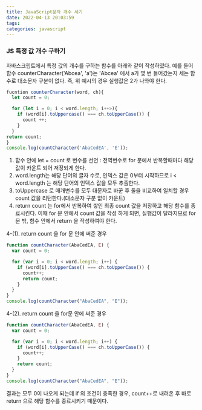 ```yaml
---
title: JavaScript문자 개수 세기
date: 2022-04-13 20:03:59
tags:
categories: javascript
---
```


<h3>JS 특정 값 개수 구하기</h3>

자바스크립트에서 특정 값의 개수를 구하는 함수를 아래와 같이 작성하였다.
예를 들어 함수 counterCharacter('Abcea', 'a')는 'Abcea' 에서 a가 몇 번 들어갔는지 세는 함수로 대소문자 구분이 없다.
즉, 위 예시의 경우 실행값은 2가 나와야 한다.

```javascript
fucntion counterCharacter(word, ch){
  let count = 0;

  for (let i = 0; i < word.length; i++>){
    if (word[i].toUppercase() === ch.toUpperCase()) {
      count ++;
    }
  }
return count;
}
console.log(countCharacter('AbaCedEA', 'E'));
```

1. 함수 안에 let = count 로 변수를 선언 : 전역변수로 for 문에서 반복할때마다 해당 값이 카운트 되어 저장되게 한다.
2. word.length는 해당 단어의 글자 수로, 인덱스 값은 0부터 시작하므로 i < word.length 는 해당 단어의 인덱스 값을 모두 추출한다.
3. toUppercase 로 매개변수를 모두 대문자로 바꾼 후 둘을 비교하여 일치할 경우 count 값을 리턴한다.(대소문자 구분 없이 카운트)
4. return count 는 for에서 반복하여 쌓인 최종 count 값을 저장하고 해당 함수를 종료시킨다. 이때 for 문 안에서 count 값을 작성 하게 되면, 실행값이 달라지므로
   for 문 밖, 함수 안에서 return 을 작성하여야 한다.

4-(1). return count 을 for 문 안에 써준 경우

```javascript
function countCharacter(AbaCedEA, E) {
  var count = 0;

  for (var i = 0; i < word.length; i++) {
    if (word[i].toUpperCase() === ch.toUpperCase()) {
      count++;
      return count;
    }
  }
}
console.log(countCharacter("AbaCedEA", "E"));
```

4-(2). return count 을 for문 안에 써준 경우

```javascript
function countCharacter(AbaCedEA, E) {
  var count = 0;

  for (var i = 0; i < word.length; i++) {
    if (word[i].toUpperCase() === ch.toUpperCase()) {
      count++;
    }
    return count;
  }
}
console.log(countCharacter("AbaCedEA", "E"));
```

결과는 모두 0이 나오게 되는데 if 의 조건이 충족한 경우, count++로 내려온 후 바로 return 으로 해당 함수를 종료시키기 때문이다.
